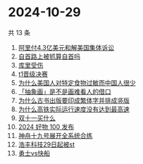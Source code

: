 # 2024-10-29

共 13 条

<!-- BEGIN ZHIHUSEARCH -->
<!-- 最后更新时间 Tue Oct 29 2024 11:10:14 GMT+0800 (China Standard Time) -->
1. [阿里付4.3亿美元和解美国集体诉讼](https://www.zhihu.com/search?q=阿里付4.3亿美元和解美国集体诉讼)
1. [自首路上被抓算自首吗](https://www.zhihu.com/search?q=自首路上被抓算自首吗)
1. [库里受伤](https://www.zhihu.com/search?q=库里受伤)
1. [t1晋级决赛](https://www.zhihu.com/search?q=t1晋级决赛)
1. [为什么美国人对特定食物过敏而中国人很少](https://www.zhihu.com/search?q=为什么美国人对特定食物过敏而中国人很少)
1. [「抽象画」是不是画难看人的借口](https://www.zhihu.com/search?q=「抽象画」是不是画难看人的借口)
1. [为什么古书出版要印成繁体字并排成竖版](https://www.zhihu.com/search?q=为什么古书出版要印成繁体字并排成竖版)
1. [为什么高铁实际运行速度没有达到最高速](https://www.zhihu.com/search?q=为什么高铁实际运行速度没有达到最高速)
1. [双十一买什么](https://www.zhihu.com/search?q=双十一买什么)
1. [2024 好物 100 发布](https://www.zhihu.com/search?q=2024%20好物%20100%20发布)
1. [神舟十九号展开全系统合练](https://www.zhihu.com/search?q=神舟十九号展开全系统合练)
1. [浩丰科技29日起被st](https://www.zhihu.com/search?q=浩丰科技29日起被st)
1. [勇士vs快船](https://www.zhihu.com/search?q=勇士vs快船)
<!-- END ZHIHUSEARCH -->
